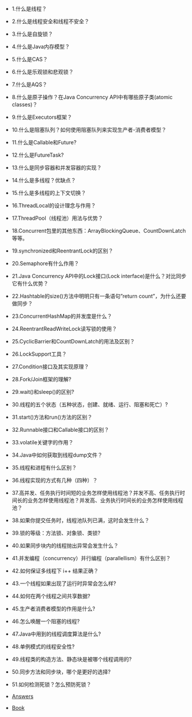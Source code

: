 - 1.什么是线程？

- 2.什么是线程安全和线程不安全？

- 3.什么是自旋锁？

- 4.什么是Java内存模型？

- 5.什么是CAS？

- 6.什么是乐观锁和悲观锁？

- 7.什么是AQS？

- 8.什么是原子操作？在Java Concurrency API中有哪些原子类(atomic classes)？

- 9.什么是Executors框架？

- 10.什么是阻塞队列？如何使用阻塞队列来实现生产者-消费者模型？

- 11.什么是Callable和Future?

- 12.什么是FutureTask?

- 13.什么是同步容器和并发容器的实现？

- 14.什么是多线程？优缺点？

- 15.什么是多线程的上下文切换？

- 16.ThreadLocal的设计理念与作用？

- 17.ThreadPool（线程池）用法与优势？

- 18.Concurrent包里的其他东西：ArrayBlockingQueue、CountDownLatch等等。

- 19.synchronized和ReentrantLock的区别？

- 20.Semaphore有什么作用？

- 21.Java Concurrency API中的Lock接口(Lock interface)是什么？对比同步它有什么优势？

- 22.Hashtable的size()方法中明明只有一条语句”return count”，为什么还要做同步？

- 23.ConcurrentHashMap的并发度是什么？

- 24.ReentrantReadWriteLock读写锁的使用？

- 25.CyclicBarrier和CountDownLatch的用法及区别？

- 26.LockSupport工具？

- 27.Condition接口及其实现原理？

- 28.Fork/Join框架的理解?

- 29.wait()和sleep()的区别?

- 30.线程的五个状态（五种状态，创建、就绪、运行、阻塞和死亡）?

- 31.start()方法和run()方法的区别？

- 32.Runnable接口和Callable接口的区别？

- 33.volatile关键字的作用？

- 34.Java中如何获取到线程dump文件？

- 35.线程和进程有什么区别？

- 36.线程实现的方式有几种（四种）？

- 37.高并发、任务执行时间短的业务怎样使用线程池？并发不高、任务执行时间长的业务怎样使用线程池？并发高、业务执行时间长的业务怎样使用线程池？

- 38.如果你提交任务时，线程池队列已满，这时会发生什么？

- 39.锁的等级：方法锁、对象锁、类锁?

- 40.如果同步块内的线程抛出异常会发生什么？

- 41.并发编程（concurrency）并行编程（parallellism）有什么区别？

- 42.如何保证多线程下 i++ 结果正确？

- 43.一个线程如果出现了运行时异常会怎么样?

- 44.如何在两个线程之间共享数据?

- 45.生产者消费者模型的作用是什么?

- 46.怎么唤醒一个阻塞的线程?

- 47.Java中用到的线程调度算法是什么?

- 48.单例模式的线程安全性?

- 49.线程类的构造方法、静态块是被哪个线程调用的?

- 50.同步方法和同步块，哪个是更好的选择?

- 51.如何检测死锁？怎么预防死锁？



- [Answers](https://segmentfault.com/a/1190000013813740)

- [Book](http://ifeve.com/%E3%80%8A-java%E5%B9%B6%E5%8F%91%E7%BC%96%E7%A8%8B%E4%BB%8E%E5%85%A5%E9%97%A8%E5%88%B0%E7%B2%BE%E9%80%9A%E3%80%8B%E7%9B%AE%E5%BD%95%E5%92%8C%E5%BA%8F%E8%A8%80/)